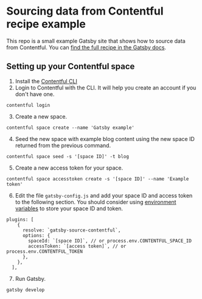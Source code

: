 # Sourcing data from Contentful recipe example

This repo is a small example Gatsby site that shows how to source data from Contentful. You can [find the full recipe in the Gatsby docs](https://www.gatsbyjs.org/docs/recipes/#sourcing-data-from-contentful).

## Setting up your Contentful space

1. Install the [Contentful CLI](https://www.npmjs.com/package/contentful-cli)
2. Login to Contentful with the CLI. It will help you create an account if you don't have one.

```
contentful login
```

3. Create a new space.

```
contentful space create --name 'Gatsby example'
```

4. Seed the new space with example blog content using the new space ID returned from the previous command.

```
contentful space seed -s '[space ID]' -t blog
```

5. Create a new access token for your space.

```
contentful space accesstoken create -s '[space ID]' --name 'Example token'
```

6. Edit the file `gatsby-config.js` and add your space ID and access token to the following section. You should consider using [environment variables](https://www.gatsbyjs.org/docs/environment-variables/) to store your space ID and token.

```
plugins: [
    {
      resolve: `gatsby-source-contentful`,
      options: {
        spaceId: `[space ID]`, // or process.env.CONTENTFUL_SPACE_ID
        accessToken: `[access token]`, // or process.env.CONTENTFUL_TOKEN
      },
    },
  ],
```

7. Run Gatsby.

```
gatsby develop
```
